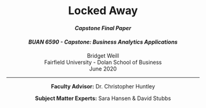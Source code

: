 <center>

# __Locked Away__
#### _Capstone Final Paper_
#### _BUAN 6590 - Capstone: Business Analytics Applications_ 

<center>
Bridget Weill
<center>
Fairfield University - Dolan School of Business
<center>
June 2020

--------------
__Faculty Advisor:__ Dr. Christopher Huntley
    
__Subject Matter Experts:__ Sara Hansen & David Stubbs